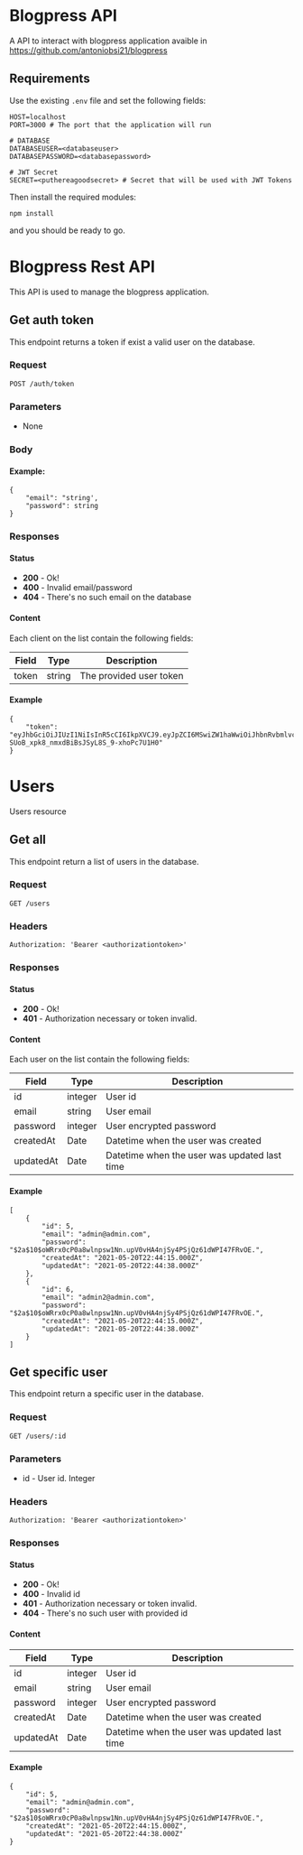 # Blogpress API
A API to interact with blogpress application avaible in https://github.com/antoniobsi21/blogpress

## Requirements
Use the existing `.env` file and set the following fields:

    HOST=localhost
    PORT=3000 # The port that the application will run

    # DATABASE
    DATABASEUSER=<databaseuser>
    DATABASEPASSWORD=<databasepassword>

    # JWT Secret
    SECRET=<puthereagoodsecret> # Secret that will be used with JWT Tokens

Then install the required modules:

    npm install

and you should be ready to go.

# Blogpress Rest API
This API is used to manage the blogpress application.
## Get auth token

This endpoint returns a token if exist a valid user on the database.

### Request
`POST /auth/token`

### Parameters
* None

### Body
#### Example:

    {
        "email": "string',
        "password": string
    }

### Responses
#### Status
* **200** - Ok!
* **400** - Invalid email/password
* **404** - There's no such email on the database

#### Content
Each client on the list contain the following fields:

Field |   Type  | Description
------|---------|------------
token | string  | The provided user token

#### Example
    {
        "token": "eyJhbGciOiJIUzI1NiIsInR5cCI6IkpXVCJ9.eyJpZCI6MSwiZW1haWwiOiJhbnRvbmlvc2ZqMjFAZ21haWwuY29tIiwiaWF0IjoxNjIxNDk0MjQ4LCJleHAiOjE2MjE2NjcwNDh9.b8Inq-SUoB_xpk8_nmxdBiBsJSyL8S_9-xhoPc7U1H0"
    }

# Users

Users resource

## Get all
This endpoint return a list of users in the database.
### Request
`GET /users`

### Headers

    Authorization: 'Bearer <authorizationtoken>'

### Responses
#### Status
* **200** - Ok!
* **401** - Authorization necessary or token invalid.

#### Content
Each user on the list contain the following fields:

Field    |   Type  | Description
---------|---------|------------
id       | integer | User id
email    | string  | User email
password | integer | User encrypted password
createdAt| Date    | Datetime when the user was created
updatedAt| Date    | Datetime when the user was updated last time

#### Example
    [
        {
            "id": 5,
            "email": "admin@admin.com",
            "password": "$2a$10$oWRrx0cP0a8wlnpsw1Nn.upV0vHA4njSy4PSjQz61dWPI47FRvOE.",
            "createdAt": "2021-05-20T22:44:15.000Z",
            "updatedAt": "2021-05-20T22:44:38.000Z"
        },
        {
            "id": 6,
            "email": "admin2@admin.com",
            "password": "$2a$10$oWRrx0cP0a8wlnpsw1Nn.upV0vHA4njSy4PSjQz61dWPI47FRvOE.",
            "createdAt": "2021-05-20T22:44:15.000Z",
            "updatedAt": "2021-05-20T22:44:38.000Z"
        }
    ]

## Get specific user
This endpoint return a specific user in the database.
### Request
`GET /users/:id`

### Parameters
* id - User id. Integer
### Headers

    Authorization: 'Bearer <authorizationtoken>'

### Responses
#### Status
* **200** - Ok!
* **400** - Invalid id
* **401** - Authorization necessary or token invalid.
* **404** - There's no such user with provided id

#### Content

Field    |   Type  | Description
---------|---------|------------
id       | integer | User id
email    | string  | User email
password | integer | User encrypted password
createdAt| Date    | Datetime when the user was created
updatedAt| Date    | Datetime when the user was updated last time

#### Example
    
    {
        "id": 5,
        "email": "admin@admin.com",
        "password": "$2a$10$oWRrx0cP0a8wlnpsw1Nn.upV0vHA4njSy4PSjQz61dWPI47FRvOE.",
        "createdAt": "2021-05-20T22:44:15.000Z",
        "updatedAt": "2021-05-20T22:44:38.000Z"
    }    